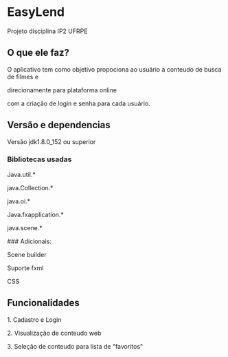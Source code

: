 # EasyLend
Projeto disciplina IP2 UFRPE

## O que ele faz?
<p>O aplicativo tem como objetivo propociona ao usuário a conteudo de busca de filmes e </p>
<p>direcionamente para plataforma online</p>
<p>com a criação de login e senha para cada usuário.</p>

## Versão e dependencias
Versão jdk1.8.0_152 ou superior

### Bibliotecas usadas
  <p> Java.util.*  </p> 
  <p> java.Collection.*</p>
  <p>  java.oi.*</p>
  <p>  Java.fxapplication.*</p>
  <p>  java.scene.*</p>
### Adicionais:</p>
 <p>Scene builder</p>
 <p> Suporte fxml</p>
  <p>CSS</p>
  
## Funcionalidades
<p>1. Cadastro e Login</p>
<p>2. Visualização de conteudo web</p>
<p>3. Seleção de conteudo para lista de "favoritos"</p>
